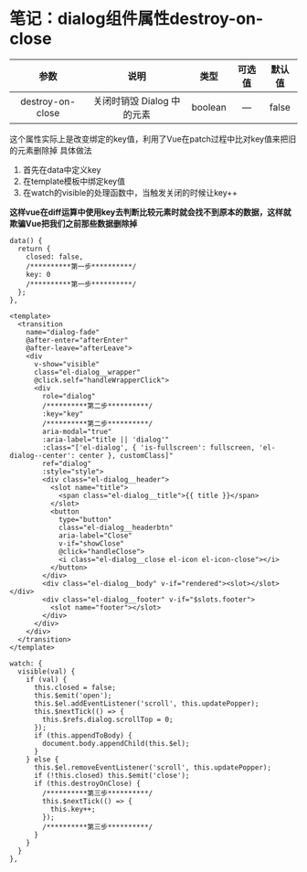 # 笔记：dialog组件属性destroy-on-close

| 参数               | 说明                                                                            | 类型      | 可选值 | 默认值   |
|:----------------:|:-----------------------------------------------------------------------------:|:-------:|:---:|:-----:|
| destroy-on-close | <span class="Apple-tab-span" style="white-space:pre"></span>关闭时销毁 Dialog 中的元素 | boolean | — | false |
这个属性实际上是改变绑定的key值，利用了Vue在patch过程中比对key值来把旧的元素删除掉
具体做法
1. 首先在data中定义key
2. 在template模板中绑定key值
3. 在watch的visible的处理函数中，当触发关闭的时候让key++

**这样vue在diff运算中使用key去判断比较元素时就会找不到原本的数据，这样就欺骗Vue把我们之前那些数据删除掉**

```
data() {
  return {
    closed: false,
    /**********第一步**********/
    key: 0
    /**********第一步**********/
  };
},
```

```
<template>
  <transition
    name="dialog-fade"
    @after-enter="afterEnter"
    @after-leave="afterLeave">
    <div
      v-show="visible"
      class="el-dialog__wrapper"
      @click.self="handleWrapperClick">
      <div
        role="dialog"
        /**********第二步**********/
        :key="key"
        /**********第二步**********/
        aria-modal="true"
        :aria-label="title || 'dialog'"
        :class="['el-dialog', { 'is-fullscreen': fullscreen, 'el-dialog--center': center }, customClass]"
        ref="dialog"
        :style="style">
        <div class="el-dialog__header">
          <slot name="title">
            <span class="el-dialog__title">{{ title }}</span>
          </slot>
          <button
            type="button"
            class="el-dialog__headerbtn"
            aria-label="Close"
            v-if="showClose"
            @click="handleClose">
            <i class="el-dialog__close el-icon el-icon-close"></i>
          </button>
        </div>
        <div class="el-dialog__body" v-if="rendered"><slot></slot></div>
        <div class="el-dialog__footer" v-if="$slots.footer">
          <slot name="footer"></slot>
        </div>
      </div>
    </div>
  </transition>
</template>

```

```
watch: {
  visible(val) {
    if (val) {
      this.closed = false;
      this.$emit('open');
      this.$el.addEventListener('scroll', this.updatePopper);
      this.$nextTick(() => {
        this.$refs.dialog.scrollTop = 0;
      });
      if (this.appendToBody) {
        document.body.appendChild(this.$el);
      }
    } else {
      this.$el.removeEventListener('scroll', this.updatePopper);
      if (!this.closed) this.$emit('close');
      if (this.destroyOnClose) {
        /**********第三步**********/
        this.$nextTick(() => {
          this.key++;
        });
        /**********第三步**********/
      }
    }
  }
},
```